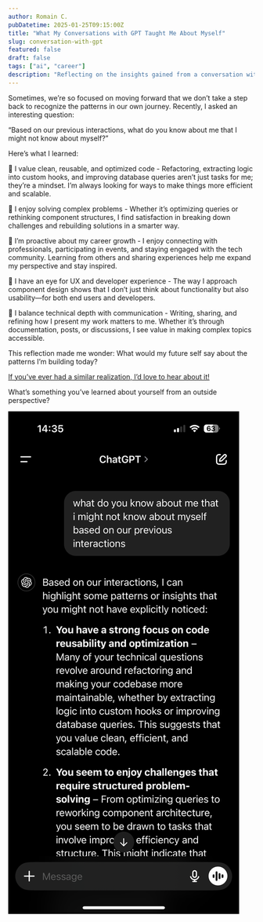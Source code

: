 ```yaml
---
author: Romain C.
pubDatetime: 2025-01-25T09:15:00Z
title: "What My Conversations with GPT Taught Me About Myself"
slug: conversation-with-gpt
featured: false
draft: false
tags: ["ai", "career"]
description: "Reflecting on the insights gained from a conversation with an AI model"
---
```


Sometimes, we’re so focused on moving forward that we don’t take a step back to recognize the patterns in our own journey. Recently, I asked an interesting question:

“Based on our previous interactions, what do you know about me that I might not know about myself?”

Here’s what I learned:

🔹 I value clean, reusable, and optimized code - Refactoring, extracting logic into custom hooks, and improving database queries aren’t just tasks for me; they’re a mindset. I’m always looking for ways to make things more efficient and scalable.

🔹 I enjoy solving complex problems - Whether it’s optimizing queries or rethinking component structures, I find satisfaction in breaking down challenges and rebuilding solutions in a smarter way.

🔹 I’m proactive about my career growth - I enjoy connecting with professionals, participating in events, and staying engaged with the tech community. Learning from others and sharing experiences help me expand my perspective and stay inspired.

🔹 I have an eye for UX and developer experience - The way I approach component design shows that I don’t just think about functionality but also usability—for both end users and developers.

🔹 I balance technical depth with communication - Writing, sharing, and refining how I present my work matters to me. Whether it’s through documentation, posts, or discussions, I see value in making complex topics accessible.

This reflection made me wonder: What would my future self say about the patterns I’m building today?

[If you’ve ever had a similar realization, I’d love to hear about it!](https://www.linkedin.com/feed/update/urn:li:activity:7288915774017044482/)

What’s something you’ve learned about yourself from an outside perspective?

![GPT Conversation](../../assets/images/conversation-with-gpt.png)
